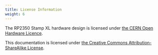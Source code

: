 ```yaml
---
title: License Information
weight: 6
---
```


The RP2350 Stamp XL hardware design is licensed under [the CERN Open Hardware Licence](https://github.com/solderparty/rp2350_stamp_xl_hw/blob/main/LICENSE.md).

This documentation is licensed under [the Creative Commons Attribution-ShareAlike License](https://creativecommons.org/licenses/by-sa/4.0/).
